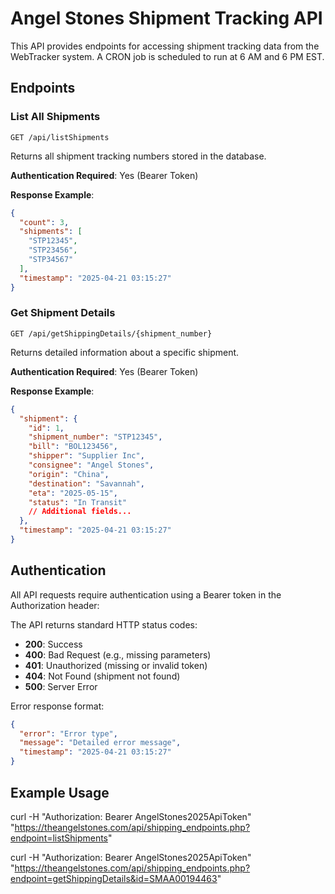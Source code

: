 # Angel Stones Shipment Tracking API

This API provides endpoints for accessing shipment tracking data from the WebTracker system. A CRON job is scheduled to run at 6 AM and 6 PM EST.

## Endpoints

### List All Shipments

```
GET /api/listShipments
```

Returns all shipment tracking numbers stored in the database.

**Authentication Required**: Yes (Bearer Token)

**Response Example**:
```json
{
  "count": 3,
  "shipments": [
    "STP12345",
    "STP23456",
    "STP34567"
  ],
  "timestamp": "2025-04-21 03:15:27"
}
```

### Get Shipment Details

```
GET /api/getShippingDetails/{shipment_number}
```

Returns detailed information about a specific shipment.

**Authentication Required**: Yes (Bearer Token)

**Response Example**:
```json
{
  "shipment": {
    "id": 1,
    "shipment_number": "STP12345",
    "bill": "BOL123456",
    "shipper": "Supplier Inc",
    "consignee": "Angel Stones",
    "origin": "China",
    "destination": "Savannah",
    "eta": "2025-05-15",
    "status": "In Transit"
    // Additional fields...
  },
  "timestamp": "2025-04-21 03:15:27"
}
```

## Authentication

All API requests require authentication using a Bearer token in the Authorization header:

The API returns standard HTTP status codes:

- **200**: Success
- **400**: Bad Request (e.g., missing parameters)
- **401**: Unauthorized (missing or invalid token)
- **404**: Not Found (shipment not found)
- **500**: Server Error

Error response format:
```json
{
  "error": "Error type",
  "message": "Detailed error message",
  "timestamp": "2025-04-21 03:15:27"
}
```

## Example Usage

curl -H "Authorization: Bearer AngelStones2025ApiToken" "https://theangelstones.com/api/shipping_endpoints.php?endpoint=listShipments"

curl -H "Authorization: Bearer AngelStones2025ApiToken" "https://theangelstones.com/api/shipping_endpoints.php?endpoint=getShippingDetails&id=SMAA00194463"